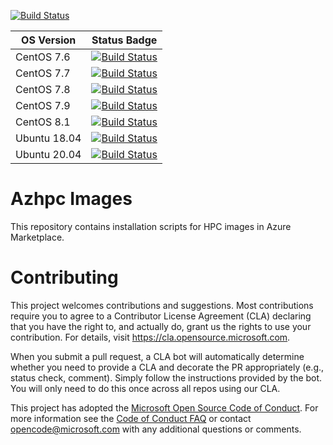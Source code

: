 [![Build Status](https://dev.azure.com/hpc-platform-team/hpc-image-val/_apis/build/status/hpc-image-val?branchName=master)](https://dev.azure.com/hpc-platform-team/hpc-image-val/_build/latest?definitionId=3&branchName=master)

|OS Version|Status Badge|
|----------|------------|
|CentOS 7.6|[![Build Status](https://dev.azure.com/hpc-platform-team/hpc-image-val/_apis/build/status/hpc-image-val?branchName=master&jobName=ValidateVirtualMachine&configuration=ValidateVirtualMachine%20centos76)](https://dev.azure.com/hpc-platform-team/hpc-image-val/_build/latest?definitionId=3&branchName=master)|
|CentOS 7.7|[![Build Status](https://dev.azure.com/hpc-platform-team/hpc-image-val/_apis/build/status/hpc-image-val?branchName=master&jobName=ValidateVirtualMachine&configuration=ValidateVirtualMachine%20centos77)](https://dev.azure.com/hpc-platform-team/hpc-image-val/_build/latest?definitionId=3&branchName=master)|
|CentOS 7.8|[![Build Status](https://dev.azure.com/hpc-platform-team/hpc-image-val/_apis/build/status/hpc-image-val?branchName=master&jobName=ValidateVirtualMachine&configuration=ValidateVirtualMachine%20centos78)](https://dev.azure.com/hpc-platform-team/hpc-image-val/_build/latest?definitionId=3&branchName=master)|
|CentOS 7.9|[![Build Status](https://dev.azure.com/hpc-platform-team/hpc-image-val/_apis/build/status/hpc-image-val?branchName=master&jobName=ValidateVirtualMachine&configuration=ValidateVirtualMachine%20centos79)](https://dev.azure.com/hpc-platform-team/hpc-image-val/_build/latest?definitionId=3&branchName=master)|
|CentOS 8.1|[![Build Status](https://dev.azure.com/hpc-platform-team/hpc-image-val/_apis/build/status/hpc-image-val?branchName=master&jobName=ValidateVirtualMachine&configuration=ValidateVirtualMachine%20centos81)](https://dev.azure.com/hpc-platform-team/hpc-image-val/_build/latest?definitionId=3&branchName=master)|
|Ubuntu 18.04|[![Build Status](https://dev.azure.com/hpc-platform-team/hpc-image-val/_apis/build/status/hpc-image-val?branchName=master&jobName=ValidateVirtualMachine&configuration=ValidateVirtualMachine%20ubuntu1804)](https://dev.azure.com/hpc-platform-team/hpc-image-val/_build/latest?definitionId=3&branchName=master)|
|Ubuntu 20.04|[![Build Status](https://dev.azure.com/hpc-platform-team/hpc-image-val/_apis/build/status/hpc-image-val?branchName=master&jobName=ValidateVirtualMachine&configuration=ValidateVirtualMachine%20ubuntu2004)](https://dev.azure.com/hpc-platform-team/hpc-image-val/_build/latest?definitionId=3&branchName=master)|

# Azhpc Images

This repository contains installation scripts for HPC images in Azure Marketplace.


# Contributing

This project welcomes contributions and suggestions.  Most contributions require you to agree to a
Contributor License Agreement (CLA) declaring that you have the right to, and actually do, grant us
the rights to use your contribution. For details, visit https://cla.opensource.microsoft.com.

When you submit a pull request, a CLA bot will automatically determine whether you need to provide
a CLA and decorate the PR appropriately (e.g., status check, comment). Simply follow the instructions
provided by the bot. You will only need to do this once across all repos using our CLA.

This project has adopted the [Microsoft Open Source Code of Conduct](https://opensource.microsoft.com/codeofconduct/).
For more information see the [Code of Conduct FAQ](https://opensource.microsoft.com/codeofconduct/faq/) or
contact [opencode@microsoft.com](mailto:opencode@microsoft.com) with any additional questions or comments.
